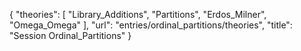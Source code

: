 {
    "theories": [
        "Library_Additions",
        "Partitions",
        "Erdos_Milner",
        "Omega_Omega"
    ],
    "url": "entries/ordinal_partitions/theories",
    "title": "Session Ordinal_Partitions"
}